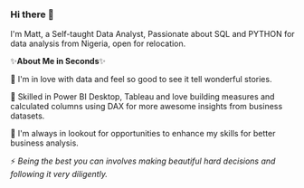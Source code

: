 ### Hi there 👋

I'm Matt, a Self-taught Data Analyst, Passionate about SQL and PYTHON for data analysis from Nigeria, open for relocation.

 ✨**About Me in Seconds**✨

🌱 I'm in love with data and feel so good to see it tell wonderful stories.

🔭 Skilled in Power BI Desktop, Tableau and love building measures and calculated columns using DAX for more awesome insights from business datasets.

👯 I'm always in lookout for opportunities to enhance my skills for better business analysis.

⚡ *Being the best you can involves making beautiful hard decisions and following it very diligently.*




<!--
**Macoxy22/Macoxy22** is a ✨ _special_ ✨ repository because its `README.md` (this file) appears on your GitHub profile.

Here are some ideas to get you started:

- 🔭 I’m currently working on ...
- 🌱 I’m currently learning ...
- 👯 I’m looking to collaborate on ...
- 🤔 I’m looking for help with ...
- 💬 Ask me about ...
- 📫 How to reach me: ...
- 😄 Pronouns: ...
- ⚡ Fun fact: ...
-->
